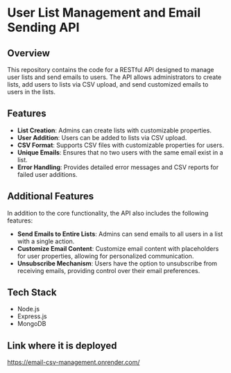 # User List Management and Email Sending API

## Overview

This repository contains the code for a RESTful API designed to manage user lists and send emails to users. The API allows administrators to create lists, add users to lists via CSV upload, and send customized emails to users in the lists.

## Features

- **List Creation**: Admins can create lists with customizable properties.
- **User Addition**: Users can be added to lists via CSV upload.
- **CSV Format**: Supports CSV files with customizable properties for users.
- **Unique Emails**: Ensures that no two users with the same email exist in a list.
- **Error Handling**: Provides detailed error messages and CSV reports for failed user additions.
  
## Additional Features

In addition to the core functionality, the API also includes the following features:

- **Send Emails to Entire Lists**: Admins can send emails to all users in a list with a single action.
- **Customize Email Content**: Customize email content with placeholders for user properties, allowing for personalized communication.
- **Unsubscribe Mechanism**: Users have the option to unsubscribe from receiving emails, providing control over their email preferences.

## Tech Stack

- Node.js
- Express.js
- MongoDB

## Link where it is deployed
https://email-csv-management.onrender.com/



